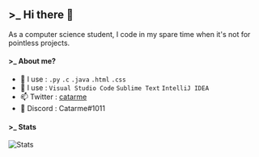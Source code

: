 ## >_ Hi there 👋

As a computer science student, I code in my spare time when it's not for pointless projects.

#### >_ About me?
  
- 🎈 I use : `.py` `.c` `.java` `.html` `.css` 
- 🧡 I use : `Visual Studio Code` `Sublime Text` `IntelliJ IDEA`
- 📫 Twitter : [catarme](https://twitter.com/catarme)
- 🎲 Discord : Catarme#1011

#### >_ Stats
![Stats](https://github-readme-stats.vercel.app/api?username=catarme&show_icons=true&theme=black&show_icons=true)
